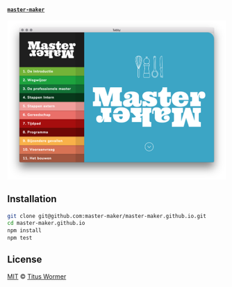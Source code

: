 #### [`master-maker`][home]

[![screenshot][screenshot]][home]

## Installation

```bash
git clone git@github.com:master-maker/master-maker.github.io.git
cd master-maker.github.io
npm install
npm test
```

## License

[MIT][license] © [Titus Wormer][author]

[screenshot]: screenshot.png

[home]: http://hvamastermaker.nl

[license]: LICENSE

[author]: http://wooorm.com
